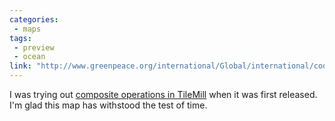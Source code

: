 ```yaml
---
categories:
 - maps
tags:
 - preview
 - ocean
link: "http://www.greenpeace.org/international/Global/international/code/2012/marine-reserves-map/index.html"
---
```


I was trying out [composite operations in TileMill](https://www.mapbox.com/blog/tilemill-compositing-operations-preview/) when it was first released. I'm glad this map has withstood the test of time.